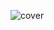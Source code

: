 
![cover](https://github.com/briannawillis195/briannawillis195/assets/143905399/e5e2c654-a660-40ea-ad6b-033d5ff1423f)
